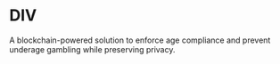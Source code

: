 # DIV
A blockchain-powered solution to enforce age compliance and prevent underage gambling while preserving privacy.
